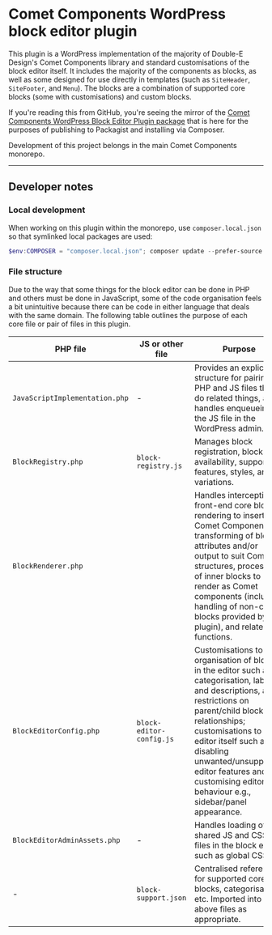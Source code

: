 # Comet Components WordPress block editor plugin

This plugin is a WordPress implementation of the majority of Double-E Design's Comet Components library and standard customisations of the block editor itself. It includes the majority of the components as blocks, as well as some designed for use directly in templates (such as `SiteHeader`, `SiteFooter`, and `Menu`). The blocks are a combination of supported core blocks (some with customisations) and custom blocks.

If you're reading this from GitHub, you're seeing the mirror of the [Comet Components WordPress Block Editor Plugin package](https://github.com/doubleedesign/comet-components/tree/master/packages/comet-plugin) that is here for the purposes of publishing to Packagist and installing via Composer.

Development of this project belongs in the main Comet Components monorepo.

---

## Developer notes

### Local development

When working on this plugin within the monorepo, use `composer.local.json` so that symlinked local packages are used:

```powershell
$env:COMPOSER = "composer.local.json"; composer update --prefer-source
```

### File structure

Due to the way that some things for the block editor can be done in PHP and others must be done in JavaScript, some of
the code organisation feels a bit unintuitive because there can be code in either language that deals with the same
domain. The following table outlines the purpose of each core file or pair of files in this plugin.

| PHP file                       | JS or other file         | Purpose                                                                                                                                                                                                                                                                                                                       |
|--------------------------------|--------------------------|-------------------------------------------------------------------------------------------------------------------------------------------------------------------------------------------------------------------------------------------------------------------------------------------------------------------------------|
| `JavaScriptImplementation.php` | -                        | Provides an explicit structure for pairing PHP and JS files that do related things, and handles enqueueing of the JS file in the WordPress admin.                                                                                                                                                                             |
| `BlockRegistry.php`            | `block-registry.js`      | Manages block registration, block availability, supported features, styles, and variations.                                                                                                                                                                                                                                   |
| `BlockRenderer.php`            |                          | Handles intercepting front-end core block rendering to insert Comet Components, transforming of block attributes and/or output to suit Comet structures, processing of inner blocks to render as Comet components (including handling of non-core blocks provided by the plugin), and related functions.                      |
| `BlockEditorConfig.php`        | `block-editor-config.js` | Customisations to the organisation of blocks in the editor such as categorisation, labels and descriptions, and restrictions on parent/child block relationships; customisations to the editor itself such as disabling unwanted/unsupported editor features and customising editor behaviour e.g., sidebar/panel appearance. |
| `BlockEditorAdminAssets.php`   | -                        | Handles loading of shared JS and CSS files in the block editor such as global CSS.                                                                                                                                                                                                                                            |
| -                              | `block-support.json`     | Centralised reference for supported core blocks, categorisation, etc. Imported into the above files as appropriate.                                                                                                                                                                                                           |

